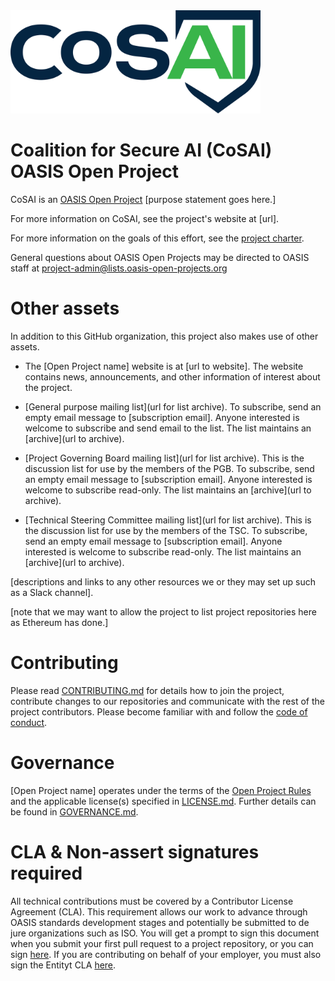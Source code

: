 <img src="artwork/cosai-logo.png" width="400">

# Coalition for Secure AI (CoSAI) OASIS Open Project

CoSAI is an [OASIS Open Project](https://www.oasis-open.org/open-projects/) [purpose statement goes here.]

For more information on CoSAI, see the project's website at [url].

For more information on the goals of this effort, see the [project charter](./CHARTER.md). 

General questions about OASIS Open Projects may be directed to OASIS staff at project-admin@lists.oasis-open-projects.org

# Other assets

In addition to this GitHub organization, this project also makes use of other assets. 

- The [Open Project name] website is at [url to website]. The website contains news, announcements, and other information of interest about the project. 

- [General purpose mailing list](url for list archive). To subscribe, send an empty email message to [subscription email]. Anyone interested is welcome to subscribe and send email to the list. The list maintains an [archive](url to archive).

- [Project Governing Board mailing list](url for list archive). This is the discussion list for use by the members of the PGB. To subscribe, send an empty email message to [subscription email]. Anyone interested is welcome to subscribe read-only. The list maintains an [archive](url to archive).

- [Technical Steering Committee mailing list](url for list archive). This is the discussion list for use by the members of the TSC. To subscribe, send an empty email message to [subscription email]. Anyone interested is welcome to subscribe read-only. The list maintains an [archive](url to archive).

[descriptions and links to any other resources we or they may set up such as a Slack channel].

[note that we may want to allow the project to list project repositories here as Ethereum has done.]

# Contributing

Please read [CONTRIBUTING.md](CONTRIBUTING.md) for details how to join the project, contribute changes to our repositories and communicate with the rest of the project contributors. Please become familiar with and follow the [code of conduct](CODE-OF-CONDUCT.md).

# Governance

[Open Project name] operates under the terms of the [Open Project Rules](https://www.oasis-open.org/policies-guidelines/open-projects-process) and the applicable license(s) specified in [LICENSE.md](LICENSE.md). Further details can be found in [GOVERNANCE.md](GOVERNANCE.md).

# CLA & Non-assert signatures required

All technical contributions must be covered by a Contributor License Agreement (CLA). This requirement allows our work to advance through OASIS standards development stages and potentially be submitted to de jure organizations such as ISO. You will get a prompt to sign this document when you submit your first pull request to a project repository, or you can sign [here](https://cla-assistant.io/cosai-oasis/oasis-open-project). If you are contributing on behalf of your employer, you must also sign the Entityt CLA [here](https://www.oasis-open.org/open-projects/cla/entity-cla-20210630/).

